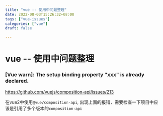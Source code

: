```yaml
---
title: "vue -- 使用中问题整理"
date: 2022-08-03T15:26:32+08:00
tags: ["vue-issues"]
categories: ["vue"]
draft: false

---
```


# vue -- 使用中问题整理





### [Vue warn]: The setup binding property "xxx" is already declared. 

https://github.com/vuejs/composition-api/issues/213

在vue2中使用`@vue/composition-api`, 出现上面的报错，需要检查一下项目中应该是引用了多个版本的`composition-api`



